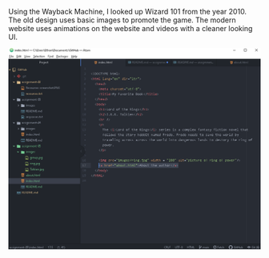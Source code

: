 Using the Wayback Machine, I looked up Wizard 101 from the year 2010. The old design uses basic images to promote the game. The modern website uses animations on the website and videos with a cleaner looking UI.



![ImageFile](./images/CaptureOfWork5.PNG)

